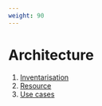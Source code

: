 ```yaml
---
weight: 90
---
```


# Architecture

1. [Inventarisation](inventarisation)
2. [Resource](resources)
3. [Use cases](usecases)
